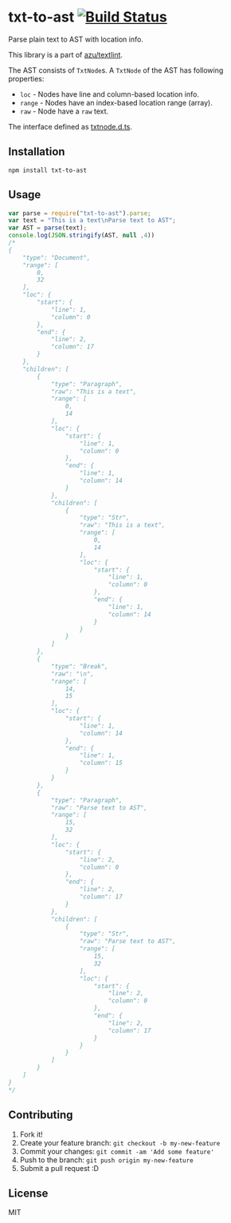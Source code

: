 # txt-to-ast [![Build Status](https://travis-ci.org/azu/txt-to-ast.svg?branch=master)](https://travis-ci.org/azu/txt-to-ast)

Parse plain text to AST with location info.

This library is a part of [azu/textlint](https://github.com/azu/textlint "azu/textlint").

The AST consists of `TxtNode`s.
A `TxtNode` of the AST has following properties:

- `loc` - Nodes have line and column-based location info.
- `range` - Nodes have an index-based location range (array).
- `raw` - Node have a `raw` text.

The interface defined as [txtnode.d.ts](typing/txtnode.d.ts).


## Installation

```
npm install txt-to-ast
```

## Usage

```js
var parse = require("txt-to-ast").parse;
var text = "This is a text\nParse text to AST";
var AST = parse(text);
console.log(JSON.stringify(AST, null ,4))
/*
{
    "type": "Document",
    "range": [
        0,
        32
    ],
    "loc": {
        "start": {
            "line": 1,
            "column": 0
        },
        "end": {
            "line": 2,
            "column": 17
        }
    },
    "children": [
        {
            "type": "Paragraph",
            "raw": "This is a text",
            "range": [
                0,
                14
            ],
            "loc": {
                "start": {
                    "line": 1,
                    "column": 0
                },
                "end": {
                    "line": 1,
                    "column": 14
                }
            },
            "children": [
                {
                    "type": "Str",
                    "raw": "This is a text",
                    "range": [
                        0,
                        14
                    ],
                    "loc": {
                        "start": {
                            "line": 1,
                            "column": 0
                        },
                        "end": {
                            "line": 1,
                            "column": 14
                        }
                    }
                }
            ]
        },
        {
            "type": "Break",
            "raw": "\n",
            "range": [
                14,
                15
            ],
            "loc": {
                "start": {
                    "line": 1,
                    "column": 14
                },
                "end": {
                    "line": 1,
                    "column": 15
                }
            }
        },
        {
            "type": "Paragraph",
            "raw": "Parse text to AST",
            "range": [
                15,
                32
            ],
            "loc": {
                "start": {
                    "line": 2,
                    "column": 0
                },
                "end": {
                    "line": 2,
                    "column": 17
                }
            },
            "children": [
                {
                    "type": "Str",
                    "raw": "Parse text to AST",
                    "range": [
                        15,
                        32
                    ],
                    "loc": {
                        "start": {
                            "line": 2,
                            "column": 0
                        },
                        "end": {
                            "line": 2,
                            "column": 17
                        }
                    }
                }
            ]
        }
    ]
}
*/
```

## Contributing

1. Fork it!
2. Create your feature branch: `git checkout -b my-new-feature`
3. Commit your changes: `git commit -am 'Add some feature'`
4. Push to the branch: `git push origin my-new-feature`
5. Submit a pull request :D

## License

MIT